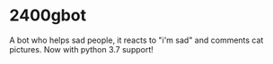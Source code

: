 # 2400gbot
A bot who helps sad people, it reacts to "i'm sad" and comments cat pictures. Now with python 3.7 support!
